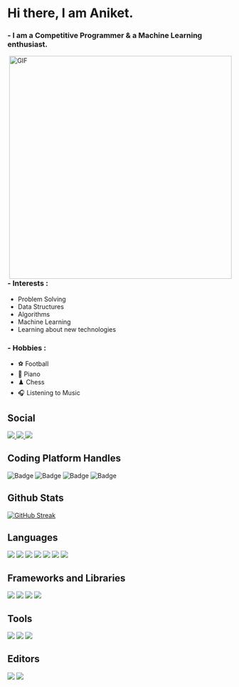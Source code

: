 <h1>Hi there, I am Aniket.</h1>

### - I am a Competitive Programmer & a Machine Learning enthusiast.

<img hight="400" width="500" alt="GIF" align="right" src="https://upload.wikimedia.org/wikipedia/commons/thumb/0/0c/Creation_of_Adam_Michelangelo.jpg/1280px-Creation_of_Adam_Michelangelo.jpg">

### - Interests :

- Problem Solving
- Data Structures
- Algorithms
- Machine Learning
- Learning about new technologies

### - Hobbies :

- :soccer: Football
- 🎹 Piano
- ♟️ Chess
- :headphones: Listening to Music
  </br>

<h2> Social</h2>

<a href='https://www.linkedin.com/in/aniketkanere/' target='_blank' rel='noopener' rel='noreferrer'>
    <img src='https://img.shields.io/static/v1?label=&message=aniketkanere&color=0072b1&style=plastic-square&logo=linkedin' />
  </a>
<a href='https://twitter.com/bilaazzeee' target='_blank' rel='noopener' rel='noreferrer'>
    <img src='https://img.shields.io/static/v1?label=&message=bilaazzeee&color=fff&style=plastic-square&logo=twitter' />
  </a>
<a href='https://img.shields.io/static/v1?label=&message=aniket15304@gmail.com&color=dcdcdc&style=plastic-square&logo=gmail' target='_blank' rel='noopener' rel='noreferrer'>
    <img src='https://img.shields.io/static/v1?label=&message=aniket15304@gmail.com&color=dcdcdc&style=plastic-square&logo=gmail' />
  </a>

<h2>Coding Platform Handles</h2>

![Badge](https://cp-logo.vercel.app/codechef/anikxt?logo=true)
![Badge](https://cp-logo.vercel.app/leetcode/anikxt?logo=true)
![Badge](https://cp-logo.vercel.app/codeforces/anikxt?logo=true)
![Badge](https://cp-logo.vercel.app/atcoder/anikxt?logo=true)

<h2>Github Stats</h2>

[![GitHub Streak](https://github-readme-streak-stats.herokuapp.com?user=anikxt&theme=gruvbox&currStreakNum=F9FC74&sideNums=F9FC74&currStreakLabel=E9AB1C&sideLabels=E9AB1C)](https://git.io/streak-stats)

## Languages

![](https://img.shields.io/badge/-informational?&logo=c&logoColor=white&color=007396)
![](https://img.shields.io/badge/C++-informational?&logo=c++&logoColor=white&color=007396)
![](https://img.shields.io/badge/Python-informational?&logo=python&logoColor=white&color=3776AB)
![](https://img.shields.io/badge/HTML5-informational?&logo=html5&logoColor=white&color=E34F26)
![](https://img.shields.io/badge/CSS3-informational?&logo=css3&logoColor=white&color=1572B6)
![](https://img.shields.io/badge/JavaScript-informational?&logo=javascript&logoColor=white&color=yellow)
![](https://img.shields.io/badge/Sass-informational?&logo=sass&logoColor=white&color=CC6699)

## Frameworks and Libraries

![](https://img.shields.io/badge/Flask-informational?&logo=flask&logoColor=white&color=000000)
![](https://img.shields.io/badge/React-informational?&logo=react&logoColor=white&color=3776AB)
![](https://img.shields.io/badge/NextJS-informational?&logo=next.js&logoColor=white&color=000000)
![](https://img.shields.io/badge/Bootstrap-informational?&logo=bootstrap&logoColor=white&color=7952B3)

## Tools

![](https://img.shields.io/badge/Markdown-informational?&logo=markdown&logoColor=white&color=000000)
![](https://img.shields.io/badge/Git-informational?&logo=git&logoColor=white&color=F05032)
![](https://img.shields.io/badge/LaTex-informational?&logo=latex&logoColor=white&color=008080)

## Editors

![](https://img.shields.io/badge/VSCode-informational?&logo=visualstudiocode&logoColor=white&color=007ACC)
![](https://img.shields.io/badge/Sublime-informational?&logo=sublimetext&logoColor=white&color=FF9800)
